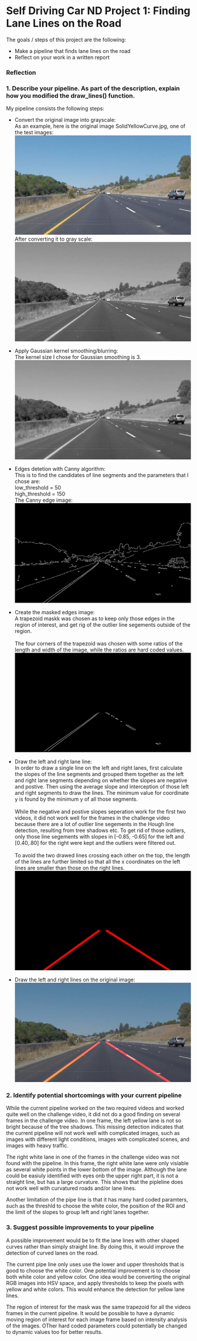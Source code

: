 # **Self Driving Car ND Project 1: Finding Lane Lines on the Road** 

The goals / steps of this project are the following:
* Make a pipeline that finds lane lines on the road
* Reflect on your work in a written report


[//]: # (Image References)
[image_orig]: ./test_images/solidYellowCurve.jpg "Original"
[image_gray]: ./test_images_output/solidYellowCurve_gray.jpg "Grayscale"
[image_gaussian]: ./test_images_output/solidYellowCurve_guassian.jpg "Gausian"
[image_edges]: ./test_images_output/solidYellowCurve_edges.jpg "Canny Edges"
[image_masked_edges]: ./test_images_output/solidYellowCurve_masked_edges.jpg "Masked Edges with ROI"
[image_hough]: ./test_images_output/solidYellowCurve_Houghline.jpg "Hough"
[image_result]: ./test_images_output/solidYellowCurve_result.jpg "Result"

### Reflection

### 1. Describe your pipeline. As part of the description, explain how you modified the draw_lines() function.

My pipeline consists the following steps:

* Convert the original image into grayscale: <br/>
As an example, here is the original image SolidYellowCurve.jpg, one of the test images:
![alt text][image_orig]
After converting it to gray scale:
![alt text][image_gray]

* Apply Gaussian kernel smoothing/blurring:<br/>
The kernel size I chose for Gaussian smoothing is 3. 
![alt text][image_gaussian]

* Edges detetion with Canny algorithm: <br/>
This is to find the candidates of line segments and the parameters that I chose are: <br/>
low_threshold = 50 <br/>
high_threshold = 150 <br/>
The Canny edge image: 
![alt text][image_edges]

* Create the masked edges image:<br/>
A trapezoid maskk was chosen as to keep only those edges in the region of interest, and get rig of the outlier line segements outside of the region. <br/><br/>
The four corners of the trapezoid was chosen with some ratios of the length and width of the image, while the ratios are hard coded values.
![alt text][image_masked_edges]

* Draw the left and right lane line:<br/>
In order to draw a single line on the left and right lanes, first calculate the slopes of the line segments and grouped them together as the left and right lane segments depending on whether the slopes are negative and postive. Then using the average slope and interception of those left and right segments to draw the lines. The minimum value for coordinate y is found by the minimum y of all those segments.<br/><br/>
While the negative and postive slopes seperation work for the first two videos, it did not work well for the frames in the challenge video because there are a lot of outlier line segements in the Hough line detection, resulting from tree shadows etc. To get rid of those outliers, only those line segements with slopes in [-0.85, -0.65] for the left and [0.40,.80] for the right were kept and the outliers were filtered out. <br/><br/>
To avoid the two drawed lines crossing each other on the top, the length of the lines are further limited so that all the x coordinates on the left lines are smaller than those on the right lines.
![alt text][image_hough]

* Draw the left and right lines on the original image:<br/>
![alt text][image_result]

### 2. Identify potential shortcomings with your current pipeline
While the current pipeline worked on the two required videos and worked quite well on the challenge video, it did not do a good finding on several frames in the challenge video. In one frame, the left yellow lane is not so bright because of the tree shadows. This missing detection indicates that the current pipeline will not work well with complicated images, such as images with different light conditions, images with complicated scenes, and images with heavy traffic.

The right white lane in one of the frames in the challenge video was not found with the pipeline. In this frame, the right white lane were only visiable as several white points in the lower bottom of the image. Although the lane could be easiuly identified with eyes onb the upper right part, it is not a straight line, but has a large curvature. This shows that the pipleline does not work well with curvatured roads and/or lane lines. 

Another limitation of the pipe line is that it has many hard coded paramters, such as the threshld to choose the white color, the position of the ROI and the limit of the slopes to group left and right lanes together.

### 3. Suggest possible improvements to your pipeline

A possible improvement would be to fit the lane lines with other shaped curves rather than simply straight line.  By doing this, it would improve the detection of curved lanes on the road. 

The current pipe line only uses use the lower and upper thresholds that is good to choose the white color. One potential improvement is to choose both white color and yellow color. One idea would be converting the original RGB images into HSV space, and apply thresholds to keep the pixels with yellow and white colors. This would enhance the detection for yellow lane lines.

The region of interest for the mask was the same trapezoid for all the videos frames in the current pipeline. It would be possible to have a dynamic moving region of interest for each image frame based on intensity analysis of the images. OTher hard coded parameters could potentially be changed to dynamic values too for better results. 


